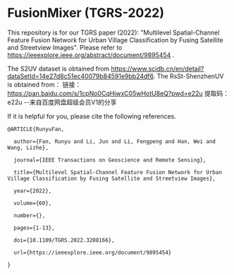 # FusionMixer (TGRS-2022)

This repository is for our TGRS paper (2022): "Multilevel Spatial-Channel Feature Fusion Network for Urban Village Classification by Fusing Satellite and Streetview Images". Please refer to https://ieeexplore.ieee.org/abstract/document/9895454 .

The S2UV dataset is obtained from https://www.scidb.cn/en/detail?dataSetId=14e27d8c51ec40079b84591e9bb24df6.
The RsSt-ShenzhenUV is obtained from：
链接：https://pan.baidu.com/s/1cpNo0CqHiwxC05wHotU8eQ?pwd=e22u 
提取码：e22u 
--来自百度网盘超级会员V1的分享

If it is helpful for you, please cite the following references.


    @ARTICLE{RunyuFan,

      author={Fan, Runyu and Li, Jun and Li, Fengpeng and Han, Wei and Wang, Lizhe},
  
      journal={IEEE Transactions on Geoscience and Remote Sensing}, 
  
      title={Multilevel Spatial-Channel Feature Fusion Network for Urban Village Classification by Fusing Satellite and Streetview Images}, 
  
      year={2022},
  
      volume={60},
      
      number={},
  
      pages={1-13},
  
      doi={10.1109/TGRS.2022.3208166}, 
      
      url={https://ieeexplore.ieee.org/document/9895454}
      
    }
